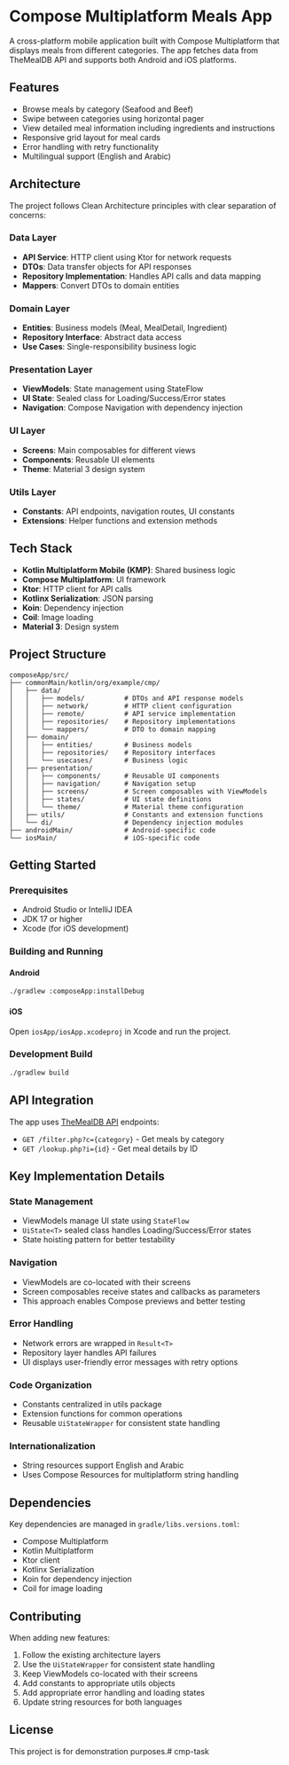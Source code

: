 # Compose Multiplatform Meals App

A cross-platform mobile application built with Compose Multiplatform that displays meals from different categories. The app fetches data from TheMealDB API and supports both Android and iOS platforms.

## Features

- Browse meals by category (Seafood and Beef)
- Swipe between categories using horizontal pager
- View detailed meal information including ingredients and instructions
- Responsive grid layout for meal cards
- Error handling with retry functionality
- Multilingual support (English and Arabic)

## Architecture

The project follows Clean Architecture principles with clear separation of concerns:

### Data Layer
- **API Service**: HTTP client using Ktor for network requests
- **DTOs**: Data transfer objects for API responses
- **Repository Implementation**: Handles API calls and data mapping
- **Mappers**: Convert DTOs to domain entities

### Domain Layer
- **Entities**: Business models (Meal, MealDetail, Ingredient)
- **Repository Interface**: Abstract data access
- **Use Cases**: Single-responsibility business logic

### Presentation Layer
- **ViewModels**: State management using StateFlow
- **UI State**: Sealed class for Loading/Success/Error states
- **Navigation**: Compose Navigation with dependency injection

### UI Layer
- **Screens**: Main composables for different views
- **Components**: Reusable UI elements
- **Theme**: Material 3 design system

### Utils Layer
- **Constants**: API endpoints, navigation routes, UI constants
- **Extensions**: Helper functions and extension methods

## Tech Stack

- **Kotlin Multiplatform Mobile (KMP)**: Shared business logic
- **Compose Multiplatform**: UI framework
- **Ktor**: HTTP client for API calls
- **Kotlinx Serialization**: JSON parsing
- **Koin**: Dependency injection
- **Coil**: Image loading
- **Material 3**: Design system

## Project Structure

```
composeApp/src/
├── commonMain/kotlin/org/example/cmp/
│   ├── data/
│   │   ├── models/          # DTOs and API response models
│   │   ├── network/         # HTTP client configuration
│   │   ├── remote/          # API service implementation
│   │   ├── repositories/    # Repository implementations
│   │   └── mappers/         # DTO to domain mapping
│   ├── domain/
│   │   ├── entities/        # Business models
│   │   ├── repositories/    # Repository interfaces
│   │   └── usecases/        # Business logic
│   ├── presentation/
│   │   ├── components/      # Reusable UI components
│   │   ├── navigation/      # Navigation setup
│   │   ├── screens/         # Screen composables with ViewModels
│   │   ├── states/          # UI state definitions
│   │   └── theme/           # Material theme configuration
│   ├── utils/               # Constants and extension functions
│   └── di/                  # Dependency injection modules
├── androidMain/             # Android-specific code
└── iosMain/                 # iOS-specific code
```

## Getting Started

### Prerequisites

- Android Studio or IntelliJ IDEA
- JDK 17 or higher
- Xcode (for iOS development)

### Building and Running

#### Android
```bash
./gradlew :composeApp:installDebug
```

#### iOS
Open `iosApp/iosApp.xcodeproj` in Xcode and run the project.

### Development Build
```bash
./gradlew build
```

## API Integration

The app uses [TheMealDB API](https://www.themealdb.com/api.php) endpoints:
- `GET /filter.php?c={category}` - Get meals by category
- `GET /lookup.php?i={id}` - Get meal details by ID

## Key Implementation Details

### State Management
- ViewModels manage UI state using `StateFlow`
- `UiState<T>` sealed class handles Loading/Success/Error states
- State hoisting pattern for better testability

### Navigation
- ViewModels are co-located with their screens
- Screen composables receive states and callbacks as parameters
- This approach enables Compose previews and better testing

### Error Handling
- Network errors are wrapped in `Result<T>`
- Repository layer handles API failures
- UI displays user-friendly error messages with retry options

### Code Organization
- Constants centralized in utils package
- Extension functions for common operations
- Reusable `UiStateWrapper` for consistent state handling

### Internationalization
- String resources support English and Arabic
- Uses Compose Resources for multiplatform string handling

## Dependencies

Key dependencies are managed in `gradle/libs.versions.toml`:
- Compose Multiplatform
- Kotlin Multiplatform
- Ktor client
- Kotlinx Serialization
- Koin for dependency injection
- Coil for image loading

## Contributing

When adding new features:
1. Follow the existing architecture layers
2. Use the `UiStateWrapper` for consistent state handling
3. Keep ViewModels co-located with their screens
4. Add constants to appropriate utils objects
5. Add appropriate error handling and loading states
6. Update string resources for both languages

## License

This project is for demonstration purposes.# cmp-task
